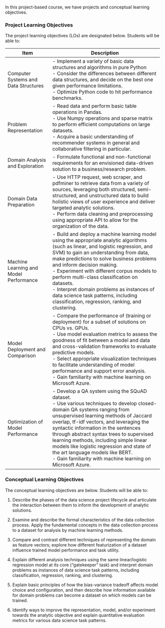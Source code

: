 In this project-based course, we have projects and conceptual learning objectives.

### Project Learning Objectives
The project learning objectives (LOs) are designated below. Students will be able to:

| Item                                   | Description                                                                                                                                                                                                                                                                                                                                                                                                                                                                                                                                                          |
|----------------------------------------|----------------------------------------------------------------------------------------------------------------------------------------------------------------------------------------------------------------------------------------------------------------------------------------------------------------------------------------------------------------------------------------------------------------------------------------------------------------------------------------------------------------------------------------------------------------------|
| Computer Systems and Data Structures   | - Implement a variety of basic data structures and algorithms in pure Python<br>-  Consider the differences between different data structures, and decide on the best one given performance limitations.<br>-  Optimize Python code to hit performance benchmarks.                                                                                                                                                                                                                                                                                                     |
| Problem Representation                 | - Read data and perform basic table operations in Pandas.<br>-  Use Numpy operations and sparse matrix to perform efficient computations on large datasets.<br>-  Acquire a basic understanding of recommender systems in general and collaborative filtering in particular.                                                                                                                                                                                                                                                                                           |
| Domain Analysis and Exploration        | - Formulate functional and non-functional requirements for an envisioned data-driven solution to a business/research problem.                                                                                                                                                                                                                                                                                                                                                                                                                                          |
| Domain Data Preparation                | - Use HTTP request, web scraper, and pdfminer to retrieve data from a variety of sources, leveraging both structured, semi-structured, and unstructured data to build holistic views of user experience and deliver targeted analytic solutions.<br>- Perform data cleaning and preprocessing using appropriate API to allow for the organization of the data.                                                                                                                                                                                                             |
| Machine Learning and Model Performance | - Build and deploy a machine learning model using the appropriate analytic algorithms (such as linear, and logistic regression, and SVM) to gain an understanding from data, make predictions to solve business problems and inform decision making.<br>- Experiment with different corpus models to perform multi-class classification on datasets.<br>- Interpret domain problems as instances of data science task patterns, including classification, regression, ranking, and clustering. |
| Model Deployment and Comparison        | - Compare the performance of (training or deployment) for a subset of solutions on CPUs vs. GPUs.<br>- Use model evaluation metrics to assess the goodness of fit between a model and data and cross-validation frameworks to evaluate predictive models.<br>- Select appropriate visualization techniques to facilitate understanding of model performance and support error analysis.<br> - Gain familiarity with machine learning on Microsoft Azure.              |
| Optimization of Model Performance      | - Develop a QA system using the SQuAD dataset.<br>- Use various techniques to develop closed-domain QA systems ranging from unsupervised learning methods of Jaccard overlap, tf-idf vectors, and leveraging the syntactic information in the sentences through abstract syntax trees to supervised learning methods, including simple linear models like logistic regression and state of the art language models like BERT.<br> - Gain familiarity with machine learning on Microsoft Azure.                         |

### Conceptual Learning Objectives

The conceptual learning objectives are below. Students will be able to:

1. Describe the phases of the data science project lifecycle and articulate the interaction between them to inform the development of analytic solutions.

3. Examine and describe the formal characteristics of the data collection process. Apply the fundamental concepts in the data collection process to a dataset for analysis by machine learning methods.

4. Compare and contrast different techniques of representing the domain as feature vectors; explore how different featurization of a dataset influence trained model performance and task utility.

5. Explain different analysis techniques using the same linear/logistic regression model at its core (“gatekeeper” task) and interpret domain problems as instances of data science task patterns, including classification, regression, ranking, and clustering.

6. Explain basic principles of how the bias-variance tradeoff affects model choice and configuration, and then describe how information available for domain problems can become a dataset on which models can be trained.

7. Identify ways to improve the representation, model, and/or experiment towards the analytic objective and explain quantitative evaluation metrics for various data science task patterns.